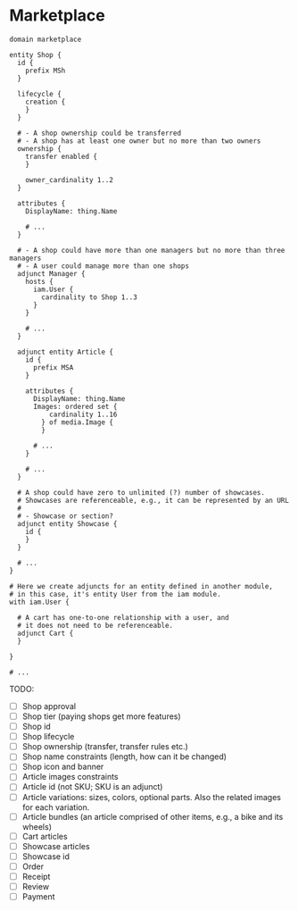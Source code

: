# Marketplace

```
domain marketplace

entity Shop {
  id {
    prefix MSh
  }
  
  lifecycle {
    creation {
    }
  }

  # - A shop ownership could be transferred
  # - A shop has at least one owner but no more than two owners
  ownership {
    transfer enabled {
    }

    owner_cardinality 1..2
  }
  
  attributes {
    DisplayName: thing.Name
    
    # ...
  }

  # - A shop could have more than one managers but no more than three managers
  # - A user could manage more than one shops
  adjunct Manager {
    hosts {
      iam.User {
        cardinality to Shop 1..3
      }
    }

    # ...
  }

  adjunct entity Article {
    id {
      prefix MSA
    }

    attributes {
      DisplayName: thing.Name
      Images: ordered set {
          cardinality 1..16
        } of media.Image {
        }

      # ...
    }

    # ...
  }

  # A shop could have zero to unlimited (?) number of showcases.
  # Showcases are referenceable, e.g., it can be represented by an URL
  #
  # - Showcase or section?
  adjunct entity Showcase {
    id {
    }
  }
  
  # ...
}

# Here we create adjuncts for an entity defined in another module,
# in this case, it's entity User from the iam module.
with iam.User {

  # A cart has one-to-one relationship with a user, and
  # it does not need to be referenceable.
  adjunct Cart {
  }

}

# ...

```

TODO:

- [ ] Shop approval
- [ ] Shop tier (paying shops get more features)
- [ ] Shop id
- [ ] Shop lifecycle
- [ ] Shop ownership (transfer, transfer rules etc.)
- [ ] Shop name constraints (length, how can it be changed)
- [ ] Shop icon and banner
- [ ] Article images constraints
- [ ] Article id (not SKU; SKU is an adjunct)
- [ ] Article variations: sizes, colors, optional parts. Also the related images for each variation.
- [ ] Article bundles (an article comprised of other items, e.g., a bike and its wheels)
- [ ] Cart articles
- [ ] Showcase articles
- [ ] Showcase id
- [ ] Order
- [ ] Receipt
- [ ] Review
- [ ] Payment
